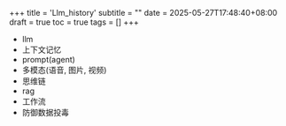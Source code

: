 +++
title = 'Llm_history'
subtitle = ""
date = 2025-05-27T17:48:40+08:00
draft = true
toc = true
tags = []
+++


- llm
- 上下文记忆
- prompt(agent)
- 多模态(语音, 图片, 视频)
- 思维链
- rag
- 工作流
- 防御数据投毒

